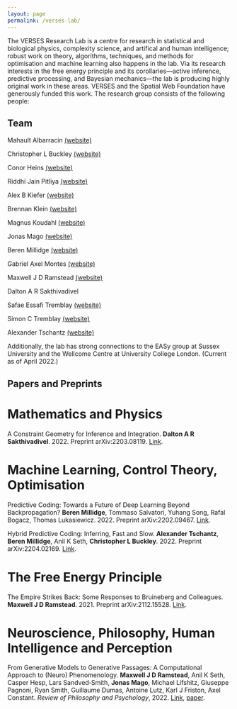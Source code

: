 ```yaml
---
layout: page
permalink: /verses-lab/
---
```


The VERSES Research Lab is a centre for research in statistical and biological physics, complexity science, and artifical and human intelligence; robust work on theory, algorithms, techniques, and methods for optimisation and machine learning also happens in the lab. Via its research interests in the free energy principle and its corollaries—active inference, predictive processing, and Bayesian mechanics—the lab is producing highly original work in these areas. VERSES and the Spatial Web Foundation have generously funded this work. The research group consists of the following people:

## Team

Mahault Albarracin [(website)](https://scholar.google.ca/citations?hl=en&user=KAxZtUIAAAAJ)

Christopher L Buckley [(website)](https://christopherlbuckley.com)

Conor Heins [(website)](https://www.ab.mpg.de/people/101190)

Riddhi Jain Pitliya [(website)](https://www.psy.ox.ac.uk/people/jain-riddhi)

Alex B Kiefer [(website)](http://alexbkiefer.net)

Brennan Klein [(website)](https://www.jkbrennan.com)

Magnus Koudahl [(website)](https://github.com/MagnusKoudahl)

Jonas Mago [(website)](https://scholar.google.ca/citations?user=edwAqz0AAAAJ&hl=en&oi=ao)

Beren Millidge [(website)](https://beren.io)

Gabriel Axel Montes [(website)](http://gabrielaxel.com/academic)

Maxwell J D Ramstead [(website)](https://scholar.google.com/citations?hl=en&user=ILpGOMkAAAAJ)

Dalton A R Sakthivadivel

Safae Essafi Tremblay [(website)](https://ca.linkedin.com/in/safae-essafi-tremblay-086b74213)

Simon C Tremblay [(website)](https://www.researchgate.net/profile/Simon-Tremblay-2)

Alexander Tschantz [(website)](https://github.com/alec-tschantz)

Additionally, the lab has strong connections to the EASy group at Sussex University and the Wellcome Centre at University College London. (Current as of April 2022.)

## Papers and Preprints

# Mathematics and Physics

A Constraint Geometry for Inference and Integration. **Dalton A R Sakthivadivel**. 2022. Preprint arXiv:2203.08119. [Link](https://arxiv.org/abs/2204.02169).

# Machine Learning, Control Theory, Optimisation

Predictive Coding: Towards a Future of Deep Learning Beyond Backpropagation? **Beren Millidge**, Tommaso Salvatori, Yuhang Song, Rafal Bogacz, Thomas Lukasiewicz. 2022. Preprint arXiv:2202.09467. [Link](https://arxiv.org/abs/2202.09467).

Hybrid Predictive Coding: Inferring, Fast and Slow. **Alexander Tschantz**, **Beren Millidge**, Anil K Seth, **Christopher L Buckley**. 2022. Preprint arXiv:2204.02169. [Link](https://arxiv.org/abs/2204.02169).

# The Free Energy Principle

The Empire Strikes Back: Some Responses to Bruineberg and Colleagues. **Maxwell J D Ramstead**. 2021. Preprint arXiv:2112.15528. [Link](https://arxiv.org/abs/2112.15528).

# Neuroscience, Philosophy, Human Intelligence and Perception

From Generative Models to Generative Passages: A Computational Approach to (Neuro) Phenomenology. **Maxwell J D Ramstead**, Anil K Seth, Casper Hesp, Lars Sandved‑Smith, **Jonas Mago**, Michael Lifshitz, Giuseppe Pagnoni, Ryan Smith, Guillaume Dumas, Antoine Lutz, Karl J Friston, Axel Constant. _Review of Philosophy and Psychology_, 2022. [Link](https://link.springer.com/article/10.1007/s13164-021-00604-y), [paper](https://darsakthi.github.io/files/MJDR2022-1.pdf).




